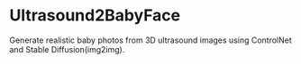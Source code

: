 # Ultrasound2BabyFace
Generate realistic baby photos from 3D ultrasound images using ControlNet and Stable Diffusion(img2img).
